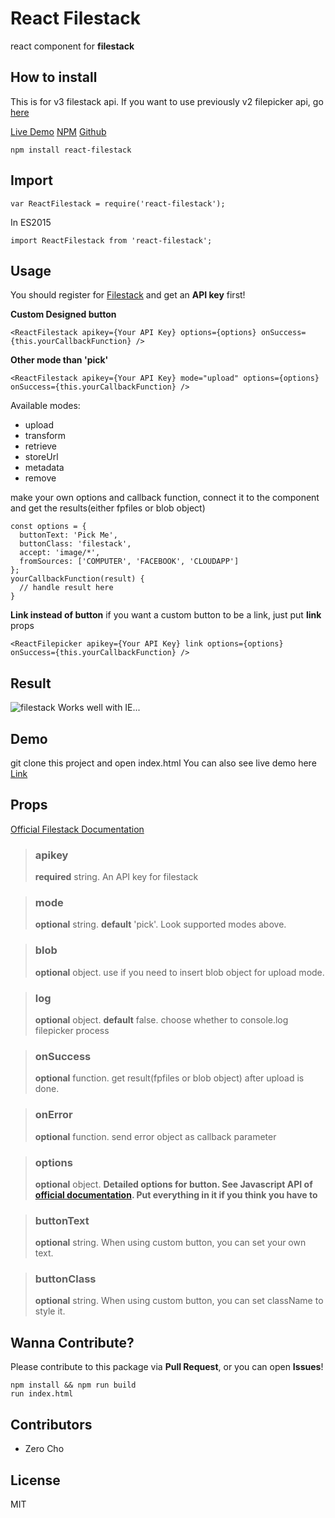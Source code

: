 # React Filestack
react component for **filestack**

## How to install

This is for v3 filestack api. If you want to use previously v2 filepicker api, go [here](https://npmjs.com/package/react-filepicker)

[Live Demo](https://www.zerocho.com/portfolio/ReactFilestack)
[NPM](https://npmjs.com/package/react-filestack)
[Github](https://github.com/zerocho/react-filestack)
```
npm install react-filestack
```
## Import
```
var ReactFilestack = require('react-filestack');
```
In ES2015
```
import ReactFilestack from 'react-filestack';
```
## Usage
You should register for [Filestack](https://www.filestack.com) and get an **API key** first!

**Custom Designed button**
```
<ReactFilestack apikey={Your API Key} options={options} onSuccess={this.yourCallbackFunction} />
```

**Other mode than 'pick'**
```
<ReactFilestack apikey={Your API Key} mode="upload" options={options} onSuccess={this.yourCallbackFunction} />
```
Available modes:
* upload
* transform
* retrieve
* storeUrl
* metadata
* remove

make your own options and callback function, connect it to the component and get the results(either fpfiles or blob object)
```
const options = {
  buttonText: 'Pick Me',
  buttonClass: 'filestack',
  accept: 'image/*',
  fromSources: ['COMPUTER', 'FACEBOOK', 'CLOUDAPP']
};
yourCallbackFunction(result) {
  // handle result here
}
```

**Link instead of button**
if you want a custom button to be a link, just put **link** props
```
<ReactFilepicker apikey={Your API Key} link options={options} onSuccess={this.yourCallbackFunction} />
```

## Result
![filestack](https://cloud.githubusercontent.com/assets/10962668/16950040/17a2eb94-4df9-11e6-8995-fb120a466400.png)
Works well with IE...

## Demo
git clone this project and open index.html
You can also see live demo here
[Link](https://www.zerocho.com/portfolio/ReactFilepicker)

## Props
[Official Filestack Documentation](https://filestack.com/docs)

> ### apikey
> **required** string. An API key for filestack

> ### mode
> **optional** string. **default** 'pick'. Look supported modes above.

> ### blob
> **optional** object. use if you need to insert blob object for upload mode.

> ### log
> **optional** object. **default** false. choose whether to console.log filepicker process

> ### onSuccess
> **optional** function. get result(fpfiles or blob object) after upload is done.

> ### onError
> **optional** function. send error object as callback parameter

> ### options
> **optional** object. **Detailed options for button. See Javascript API of [official documentation](https://filestack.com/docs). Put everything in it if you think you have to**

> ### buttonText
> **optional** string. When using custom button, you can set your own text.

> ### buttonClass
> **optional** string. When using custom button, you can set className to style it.

## Wanna Contribute?
Please contribute to this package via **Pull Request**, or you can open **Issues**!
```
npm install && npm run build
run index.html
```

## Contributors
- Zero Cho

## License
MIT
